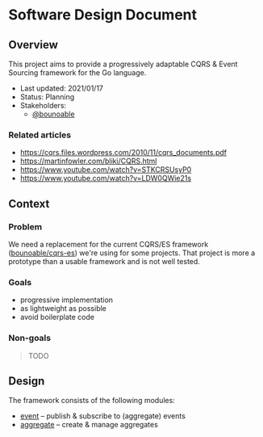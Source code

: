 # Software Design Document

## Overview

This project aims to provide a progressively adaptable CQRS & Event Sourcing
framework for the Go language.

- Last updated: 2021/01/17
- Status: Planning
- Stakeholders:
  - [@bounoable](https://github.com/bounoable)

### Related articles

- https://cqrs.files.wordpress.com/2010/11/cqrs_documents.pdf
- https://martinfowler.com/bliki/CQRS.html
- https://www.youtube.com/watch?v=STKCRSUsyP0
- https://www.youtube.com/watch?v=LDW0QWie21s

## Context

### Problem

We need a replacement for the current CQRS/ES framework
([bounoable/cqrs-es](https://github.com/bounoable/cqrs-es)) we're using for some
projects. That project is more a prototype than a usable framework and is not
well tested.

### Goals

- progressive implementation
- as lightweight as possible
- avoid boilerplate code

### Non-goals

> TODO

## Design

The framework consists of the following modules:

- [event](./events.md) – publish & subscribe to (aggregate) events
- [aggregate](./aggregates.md) – create & manage aggregates
